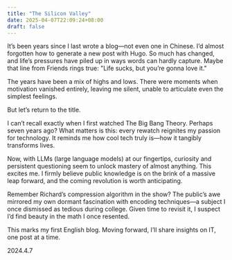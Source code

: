 ```yaml
---
title: "The Silicon Valley"
date: 2025-04-07T22:09:24+08:00
draft: false
---
```


It’s been years since I last wrote a blog—not even one in Chinese. I’d almost forgotten how to generate a new post with Hugo. So much has changed, and life’s pressures have piled up in ways words can hardly capture. Maybe that line from Friends rings true: "Life sucks, but you’re gonna love it."

The years have been a mix of highs and lows. There were moments when motivation vanished entirely, leaving me silent, unable to articulate even the simplest feelings.

But let’s return to the title.

I can’t recall exactly when I first watched The Big Bang Theory. Perhaps seven years ago? What matters is this: every rewatch reignites my passion for technology. It reminds me how cool tech truly is—how it tangibly transforms lives.

Now, with LLMs (large language models) at our fingertips, curiosity and persistent questioning seem to unlock mastery of almost anything. This excites me. I firmly believe public knowledge is on the brink of a massive leap forward, and the coming revolution is worth anticipating.

Remember Richard’s compression algorithm in the show? The public’s awe mirrored my own dormant fascination with encoding techniques—a subject I once dismissed as tedious during college. Given time to revisit it, I suspect I’d find beauty in the math I once resented.

This marks my first English blog. Moving forward, I’ll share insights on IT, one post at a time.

2024.4.7

